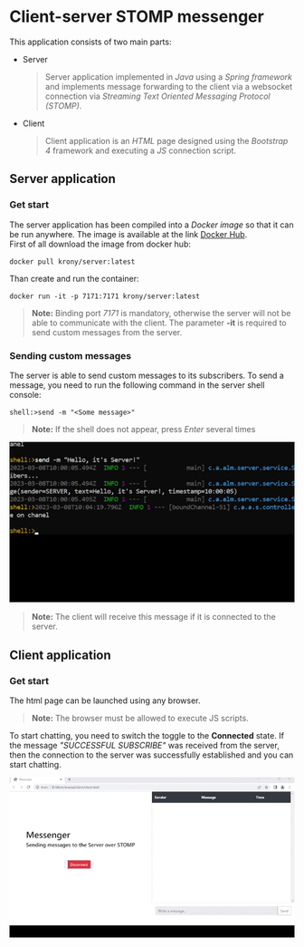 # Client-server STOMP messenger
This application consists of two main parts:
* Server
  >Server application implemented in *Java* using a *Spring framework* and implements message forwarding to the client via a websocket connection via *Streaming Text Oriented Messaging Protocol (STOMP)*.
* Client
  >Client application is an *HTML* page designed using the *Bootstrap 4* framework and executing a *JS* connection script.
## Server application
### Get start
The server application has been compiled into a *Docker image* so that it can be run anywhere. The image is available at the link [Docker Hub](https://hub.docker.com/repository/docker/krony/server/general "Server Image").  
First of all download the image from docker hub:
```console
docker pull krony/server:latest
```
Than create and run the container:
```console
docker run -it -p 7171:7171 krony/server:latest
```
>**Note:** Binding port *7171* is mandatory, otherwise the server will not be able to communicate with the client. The parameter **-it** is required to send custom messages from the server.
### Sending custom messages
The server is able to send custom messages to its subscribers. To send a message, you need to run the following command in the server shell console:
```console
shell:>send -m "<Some message>"
```
>**Note:** If the shell does not appear, press *Enter* several times 

![ServerSend](/images/ServerSend.gif "Sending a message from the server")

>**Note:** The client will receive this message if it is connected to the server. 

## Client application
### Get start
The html page can be launched using any browser. 
>**Note:** The browser must be allowed to execute JS scripts.

To start chatting, you need to switch the toggle to the **Connected** state. 
If the message *"SUCCESSFUL SUBSCRIBE"* was received from the server, then the connection to the server was successfully established and you can start chatting. 

![ClientSend](/images/ClientSend.gif "Sending a message from the Client")
